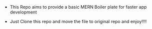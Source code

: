 - This Repo aims to provide a basic MERN Boiler plate for faster app development

- Just Clone this repo and move the file to original repo and enjoy!!!!
